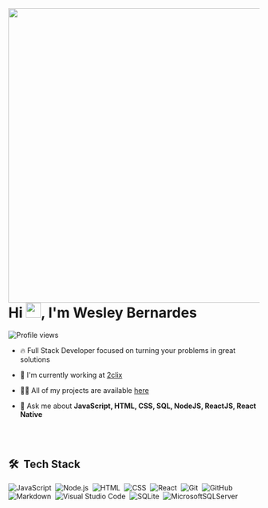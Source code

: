 
<img align="right" height="590em" src="https://raw.githubusercontent.com/gist/bw3sley/8534a557f164ff99533eabee3d82ff02/raw/d5d4c08c517b8e6b4b913e6fcbfed8200d3fcb8d/profilecard.svg"/>
<h1 align="left">Hi <img src="https://raw.githubusercontent.com/kaueMarques/kaueMarques/master/hi.gif" width="30px" height="30px">, I'm Wesley Bernardes</h1>
<p align="left"> <img src="https://komarev.com/ghpvc/?username=bw3sley&color=yellow" alt="Profile views" /> </p>

- 🔥 Full Stack Developer focused on turning your problems in great solutions

- 🔭 I'm currently working at [2clix]([https://www.2clix.com/](https://www.2clix.com.br/))

- 👨‍💻 All of my projects are available [here](https://github.com/bw3sley?tab=repositories)

- 💬 Ask me about **JavaScript, HTML, CSS, SQL, NodeJS, ReactJS, React Native**

<br><br>

## 🛠 &nbsp;Tech Stack

![JavaScript](https://img.shields.io/badge/-JavaScript-05122A?style=flat&logo=javascript)&nbsp;
![Node.js](https://img.shields.io/badge/-Node.js-05122A?style=flat&logo=node.js)&nbsp;
![HTML](https://img.shields.io/badge/-HTML-05122A?style=flat&logo=HTML5)&nbsp;
![CSS](https://img.shields.io/badge/-CSS-05122A?style=flat&logo=CSS3&logoColor=1572B6)&nbsp;
![React](https://img.shields.io/badge/-React-05122A?style=flat&logo=react)&nbsp;
![Git](https://img.shields.io/badge/-Git-05122A?style=flat&logo=git)&nbsp;
![GitHub](https://img.shields.io/badge/-GitHub-05122A?style=flat&logo=github)&nbsp;
![Markdown](https://img.shields.io/badge/-Markdown-05122A?style=flat&logo=markdown)&nbsp;
![Visual Studio Code](https://img.shields.io/badge/-Visual%20Studio%20Code-05122A?style=flat&logo=visual-studio-code&logoColor=007ACC)&nbsp;
![SQLite](https://img.shields.io/badge/-SQLite-05122A?style=flat&logo=sqlite)&nbsp;
![MicrosoftSQLServer](https://img.shields.io/badge/Microsoft%20SQL%20Sever-05122A?style=flat&logo=microsoft%20sql%20server&logoColor=white)&nbsp;

<br><br>
